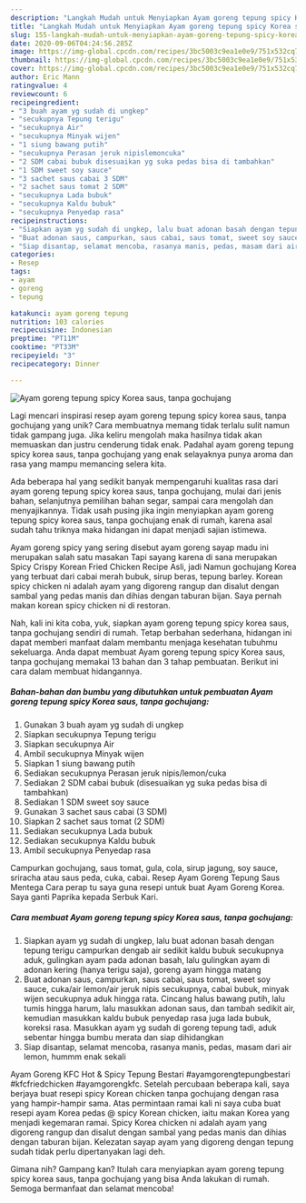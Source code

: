 ```yaml
---
description: "Langkah Mudah untuk Menyiapkan Ayam goreng tepung spicy Korea saus, tanpa gochujang, Enak"
title: "Langkah Mudah untuk Menyiapkan Ayam goreng tepung spicy Korea saus, tanpa gochujang, Enak"
slug: 155-langkah-mudah-untuk-menyiapkan-ayam-goreng-tepung-spicy-korea-saus-tanpa-gochujang-enak
date: 2020-09-06T04:24:56.285Z
image: https://img-global.cpcdn.com/recipes/3bc5003c9ea1e0e9/751x532cq70/ayam-goreng-tepung-spicy-korea-saus-tanpa-gochujang-foto-resep-utama.jpg
thumbnail: https://img-global.cpcdn.com/recipes/3bc5003c9ea1e0e9/751x532cq70/ayam-goreng-tepung-spicy-korea-saus-tanpa-gochujang-foto-resep-utama.jpg
cover: https://img-global.cpcdn.com/recipes/3bc5003c9ea1e0e9/751x532cq70/ayam-goreng-tepung-spicy-korea-saus-tanpa-gochujang-foto-resep-utama.jpg
author: Eric Mann
ratingvalue: 4
reviewcount: 6
recipeingredient:
- "3 buah ayam yg sudah di ungkep"
- "secukupnya Tepung terigu"
- "secukupnya Air"
- "secukupnya Minyak wijen"
- "1 siung bawang putih"
- "secukupnya Perasan jeruk nipislemoncuka"
- "2 SDM cabai bubuk disesuaikan yg suka pedas bisa di tambahkan"
- "1 SDM sweet soy sauce"
- "3 sachet saus cabai 3 SDM"
- "2 sachet saus tomat 2 SDM"
- "secukupnya Lada bubuk"
- "secukupnya Kaldu bubuk"
- "secukupnya Penyedap rasa"
recipeinstructions:
- "Siapkan ayam yg sudah di ungkep, lalu buat adonan basah dengan tepung terigu campurkan dengab air sedikit kaldu bubuk secukupnya aduk, gulingkan ayam pada adonan basah, lalu gulingkan ayam di adonan kering (hanya terigu saja), goreng ayam hingga matang"
- "Buat adonan saus, campurkan, saus cabai, saus tomat, sweet soy sauce, cuka/air lemon/air jeruk nipis secukupnya, cabai bubuk, minyak wijen secukupnya aduk hingga rata. Cincang halus bawang putih, lalu tumis hingga harum, lalu masukkan adonan saus, dan tambah sedikit air, kemudian masukkan kaldu bubuk penyedap rasa juga lada bubuk, koreksi rasa. Masukkan ayam yg sudah di goreng tepung tadi, aduk sebentar hingga bumbu merata dan siap dihidangkan"
- "Siap disantap, selamat mencoba, rasanya manis, pedas, masam dari air lemon, hummm enak sekali"
categories:
- Resep
tags:
- ayam
- goreng
- tepung

katakunci: ayam goreng tepung 
nutrition: 103 calories
recipecuisine: Indonesian
preptime: "PT11M"
cooktime: "PT33M"
recipeyield: "3"
recipecategory: Dinner

---
```



![Ayam goreng tepung spicy Korea saus, tanpa gochujang](https://img-global.cpcdn.com/recipes/3bc5003c9ea1e0e9/751x532cq70/ayam-goreng-tepung-spicy-korea-saus-tanpa-gochujang-foto-resep-utama.jpg)

Lagi mencari inspirasi resep ayam goreng tepung spicy korea saus, tanpa gochujang yang unik? Cara membuatnya memang tidak terlalu sulit namun tidak gampang juga. Jika keliru mengolah maka hasilnya tidak akan memuaskan dan justru cenderung tidak enak. Padahal ayam goreng tepung spicy korea saus, tanpa gochujang yang enak selayaknya punya aroma dan rasa yang mampu memancing selera kita.

Ada beberapa hal yang sedikit banyak mempengaruhi kualitas rasa dari ayam goreng tepung spicy korea saus, tanpa gochujang, mulai dari jenis bahan, selanjutnya pemilihan bahan segar, sampai cara mengolah dan menyajikannya. Tidak usah pusing jika ingin menyiapkan ayam goreng tepung spicy korea saus, tanpa gochujang enak di rumah, karena asal sudah tahu triknya maka hidangan ini dapat menjadi sajian istimewa.

Ayam goreng spicy yang sering disebut ayam goreng sayap madu ini merupakan salah satu masakan Tapi sayang karena di sana merupakan Spicy Crispy Korean Fried Chicken Recipe Asli, jadi Namun gochujang Korea yang terbuat dari cabai merah bubuk, sirup beras, tepung barley. Korean spicy chicken ni adalah ayam yang digoreng rangup dan disalut dengan sambal yang pedas manis dan dihias dengan taburan bijan. Saya pernah makan korean spicy chicken ni di restoran.


Nah, kali ini kita coba, yuk, siapkan ayam goreng tepung spicy korea saus, tanpa gochujang sendiri di rumah. Tetap berbahan sederhana, hidangan ini dapat memberi manfaat dalam membantu menjaga kesehatan tubuhmu sekeluarga. Anda dapat membuat Ayam goreng tepung spicy Korea saus, tanpa gochujang memakai 13 bahan dan 3 tahap pembuatan. Berikut ini cara dalam membuat hidangannya.

<!--inarticleads1-->

##### Bahan-bahan dan bumbu yang dibutuhkan untuk pembuatan Ayam goreng tepung spicy Korea saus, tanpa gochujang:

1. Gunakan 3 buah ayam yg sudah di ungkep
1. Siapkan secukupnya Tepung terigu
1. Siapkan secukupnya Air
1. Ambil secukupnya Minyak wijen
1. Siapkan 1 siung bawang putih
1. Sediakan secukupnya Perasan jeruk nipis/lemon/cuka
1. Sediakan 2 SDM cabai bubuk (disesuaikan yg suka pedas bisa di tambahkan)
1. Sediakan 1 SDM sweet soy sauce
1. Gunakan 3 sachet saus cabai (3 SDM)
1. Siapkan 2 sachet saus tomat (2 SDM)
1. Sediakan secukupnya Lada bubuk
1. Sediakan secukupnya Kaldu bubuk
1. Ambil secukupnya Penyedap rasa


Campurkan gochujang, saus tomat, gula, cola, sirup jagung, soy sauce, sriracha atau saus peda, cuka, cabai. Resep Ayam Goreng Tepung Saus Mentega Cara perap tu saya guna resepi untuk buat Ayam Goreng Korea. Saya ganti Paprika kepada Serbuk Kari. 

<!--inarticleads2-->

##### Cara membuat Ayam goreng tepung spicy Korea saus, tanpa gochujang:

1. Siapkan ayam yg sudah di ungkep, lalu buat adonan basah dengan tepung terigu campurkan dengab air sedikit kaldu bubuk secukupnya aduk, gulingkan ayam pada adonan basah, lalu gulingkan ayam di adonan kering (hanya terigu saja), goreng ayam hingga matang
1. Buat adonan saus, campurkan, saus cabai, saus tomat, sweet soy sauce, cuka/air lemon/air jeruk nipis secukupnya, cabai bubuk, minyak wijen secukupnya aduk hingga rata. Cincang halus bawang putih, lalu tumis hingga harum, lalu masukkan adonan saus, dan tambah sedikit air, kemudian masukkan kaldu bubuk penyedap rasa juga lada bubuk, koreksi rasa. Masukkan ayam yg sudah di goreng tepung tadi, aduk sebentar hingga bumbu merata dan siap dihidangkan
1. Siap disantap, selamat mencoba, rasanya manis, pedas, masam dari air lemon, hummm enak sekali


Ayam Goreng KFC Hot &amp; Spicy Tepung Bestari #ayamgorengtepungbestari #kfcfriedchicken #ayamgorengkfc. Setelah percubaan beberapa kali, saya berjaya buat resepi spicy Korean chicken tanpa gochujang dengan rasa yang hampir-hampir sama. Atas permintaan ramai kali ni saya cuba buat resepi ayam Korea pedas @ spicy Korean chicken, iaitu makan Korea yang menjadi kegemaran ramai. Spicy Korea chicken ni adalah ayam yang digoreng rangup dan disalut dengan sambal yang pedas manis dan dihias dengan taburan bijan. Kelezatan sayap ayam yang digoreng dengan tepung sudah tidak perlu dipertanyakan lagi deh. 

Gimana nih? Gampang kan? Itulah cara menyiapkan ayam goreng tepung spicy korea saus, tanpa gochujang yang bisa Anda lakukan di rumah. Semoga bermanfaat dan selamat mencoba!
